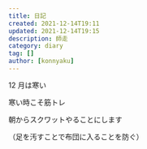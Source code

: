 ```yaml
---
title: 日記
created: 2021-12-14T19:11
updated: 2021-12-14T19:15
description: 師走
category: diary
tag: []
author: [konnyaku]
---
```


12 月は寒い

寒い時こそ筋トレ

朝からスクワットやることにします

（足を汚すことで布団に入ることを防ぐ）

